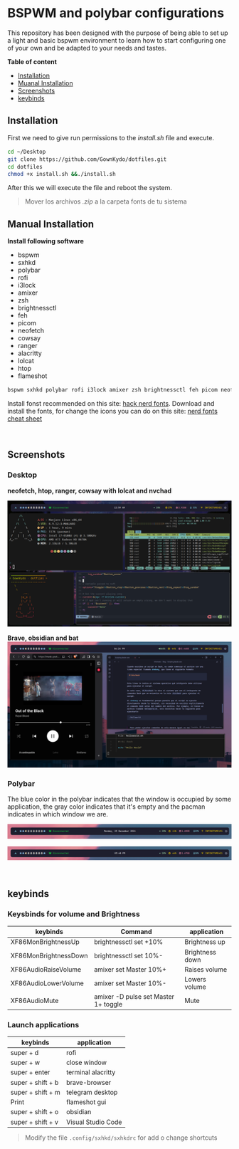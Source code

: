 # BSPWM and polybar configurations


This repository has been designed with the purpose of being able to set up a light and basic bspwm environment to learn how to start configuring one of your own and be adapted to your needs and tastes.


**Table of content**

* [Installation](#installation)
* [Muanal Installation](#manual-installation)
* [Screenshots](#screenshots)
* [keybinds](#keybinds)


## Installation

First we need to give run permissions to the _install.sh_ file and execute. 

```bash
cd ~/Desktop
git clone https://github.com/GownKydo/dotfiles.git
cd dotfiles
chmod +x install.sh &&./install.sh

```

After this we will execute the file and reboot the system.

> Mover los archivos _.zip_ a la carpeta fonts de tu sistema

## Manual Installation

**Install following software**

* bspwm
* sxhkd
* polybar
* rofi
* i3lock
* amixer
* zsh
* brightnessctl
* feh 
* picom
* neofetch
* cowsay
* ranger
* alacritty
* lolcat
* htop
* flameshot

```bash
bspwm sxhkd polybar rofi i3lock amixer zsh brightnessctl feh picom neofetch cowsay ranger alacritty lolcat htop flameshot

```

Install fonst recommended on this site: [hack nerd fonts](https://www.nerdfonts.com/font-downloads). Download and install the fonts, for change the icons you can do on this site: [nerd fonts cheat sheet](https://www.nerdfonts.com/cheat-sheet)

<br>

## Screenshots

### Desktop

**neofetch, htop, ranger, cowsay with lolcat and nvchad**

![Desktop](/screenshots/desktop.png)

**Brave, obsidian and bat**
![Desktop](/screenshots/desktop2.png)


### Polybar

The blue color in the polybar indicates that the window is occupied by some application, the gray color indicates that it's empty and the pacman indicates in which window we are.

![polybar1](/screenshots/polybar1.png)

![polybar2](/screenshots/polybar2.png)

<br>

## keybinds

### Keysbinds for volume and Brightness

| **keybinds** | Command | **application** | 
|-|-|-|
| XF86MonBrightnessUp | brightnessctl set +10% | Brightness up |
| XF86MonBrightnessDown| brightnessctl set 10%- | Brightness down |
| XF86AudioRaiseVolume| amixer set Master 10%+ | Raises volume | 
| XF86AudioLowerVolume | amixer set Master 10%- | Lowers volume |
| XF86AudioMute | amixer -D pulse set Master 1+ toggle | Mute



### Launch applications

| **keybinds**  | **application** | 
|-|-|
| super + d | rofi |
| super + w | close window |
| super + enter | terminal alacritty | 
| super + shift + b | brave-browser |
| super + shift + m | telegram desktop |
| Print | flameshot gui | 
| super + shift + o | obsidian |
| super + shift + v | Visual Studio Code

> Modify the file `.config/sxhkd/sxhkdrc` for add o change shortcuts
